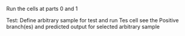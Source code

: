 Run the cells at parts 0 and 1

Test:
Define arbitrary sample for test and run Tes cell
see the Positive branch(es) and predicted output for selected arbitrary sample

